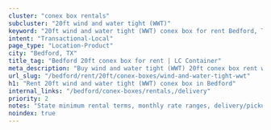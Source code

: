 ```yaml
---
cluster: "conex box rentals"
subcluster: "20ft wind and water tight (WWT)"
keyword: "20ft wind and water tight (WWT) conex box for rent Bedford, TX"
intent: "Transactional-Local"
page_type: "Location-Product"
city: "Bedford, TX"
title_tag: "Bedford 20ft conex box for rent | LC Container"
meta_description: "Buy wind and water tight (WWT) 20ft conex box rent with local delivery in Bedford, TX. LC Container — local Since 2003. Request a fast quote today."
url_slug: "/bedford/rent/20ft/conex-boxes/wind-and-water-tight-wwt"
h1: "Rent 20ft wind and water tight (WWT) conex box in Bedford"
internal_links: "/bedford/conex-boxes/rentals,/delivery"
priority: 2
notes: "State minimum rental terms, monthly rate ranges, delivery/pickup fees, service area."
noindex: true
---
```


<!-- TODO: Add unique city/inventory copy, images, and internal links here. -->
